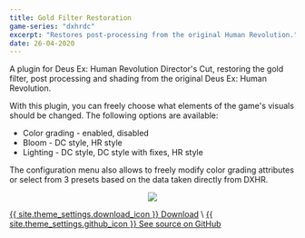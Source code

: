 ```yaml
---
title: Gold Filter Restoration
game-series: "dxhrdc"
excerpt: "Restores post-processing from the original Human Revolution."
date: 26-04-2020
---
```


A plugin for Deus Ex: Human Revolution Director's Cut, restoring the gold filter, post processing and shading from the original Deus Ex: Human Revolution.

With this plugin, you can freely choose what elements of the game's visuals should be changed. The following options are available:

* Color grading - enabled, disabled
* Bloom - DC style, HR style
* Lighting - DC style, DC style with fixes, HR style

The configuration menu also allows to freely modify color grading attributes or select from 3 presets based on the data taken directly from DXHR.

<p class="mod-screenshot" align="center">
<a href="{% link assets/img/posts/dxhrdc-gfx/Detroit_HR/HR.jpg %}"><img src="{% link assets/img/posts/dxhrdc-gfx/Detroit_HR/HR.jpg %}"></a>
</p>

<a href="https://github.com/CookiePLMonster/DXHRDC-GFX/releases/download/BUILD-1/DXHRDC-GFX.zip" class="button" role="button">{{ site.theme_settings.download_icon }} Download</a> \\
<a href="https://github.com/CookiePLMonster/DXHRDC-GFX" class="button github" role="button" target="_blank">{{ site.theme_settings.github_icon }} See source on GitHub</a>